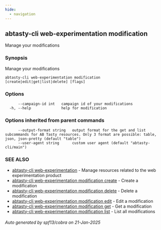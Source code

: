 ```yaml
---
hide:
  - navigation
---
```

## abtasty-cli web-experimentation modification

Manage your modifications

### Synopsis

Manage your modifications

```
abtasty-cli web-experimentation modification [create|edit|get|list|delete] [flags]
```

### Options

```
      --campaign-id int   campaign id of your modifications
  -h, --help              help for modification
```

### Options inherited from parent commands

```
      --output-format string   output format for the get and list subcommands for AB Tasty resources. Only 3 format are possible: table, json, json-pretty (default "table")
      --user-agent string      custom user agent (default "abtasty-cli/main")
```

### SEE ALSO

* [abtasty-cli web-experimentation](abtasty-cli_web-experimentation.md)	 - Manage resources related to the web experimentation product
* [abtasty-cli web-experimentation modification create](abtasty-cli_web-experimentation_modification_create.md)	 - Create a modification
* [abtasty-cli web-experimentation modification delete](abtasty-cli_web-experimentation_modification_delete.md)	 - Delete a modification
* [abtasty-cli web-experimentation modification edit](abtasty-cli_web-experimentation_modification_edit.md)	 - Edit a modification
* [abtasty-cli web-experimentation modification get](abtasty-cli_web-experimentation_modification_get.md)	 - Get a modification
* [abtasty-cli web-experimentation modification list](abtasty-cli_web-experimentation_modification_list.md)	 - List all modifications

###### Auto generated by spf13/cobra on 21-Jan-2025
